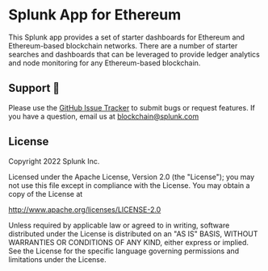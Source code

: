 # Splunk App for Ethereum
This Splunk app provides a set of starter dashboards for Ethereum and Ethereum-based blockchain networks.  There are a number of starter searches and dashboards that can be leveraged to provide ledger analytics and node monitoring for any Ethereum-based blockchain.  


## Support 💪
Please use the [GitHub Issue Tracker](https://github.com/splunk/splunk-app-for-ethereum/issues) to submit bugs or request features.  If you have a question, email us at [blockchain@splunk.com](mailto:blockchain@splunk.com)



## License
Copyright 2022 Splunk Inc.

Licensed under the Apache License, Version 2.0 (the "License");
you may not use this file except in compliance with the License.
You may obtain a copy of the License at

http://www.apache.org/licenses/LICENSE-2.0

Unless required by applicable law or agreed to in writing, software
distributed under the License is distributed on an "AS IS" BASIS,
WITHOUT WARRANTIES OR CONDITIONS OF ANY KIND, either express or implied.
See the License for the specific language governing permissions and
limitations under the License.
